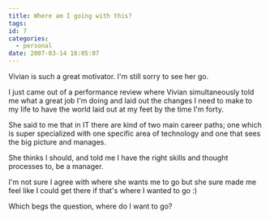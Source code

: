 ```yaml
---
title: Where am I going with this?
tags:
id: 7
categories:
  - personal
date: 2007-03-14 16:05:07
---
```


Vivian is such a great motivator.  I'm still sorry to see her go.

I just came out of a performance review where Vivian simultaneously told me what a great job I'm doing and laid out the changes I need to make to my life to have the world laid out at my feet by the time I'm forty.

She said to me that in IT there are kind of two main career paths; one which is super specialized with one specific area of technology and one that sees the big picture and manages.

She thinks I should, and told me I have the right skills and thought processes to, be a manager.

I'm not sure I agree with where she wants me to go but she sure made me feel like I could get there if that's where I wanted to go :)

Which begs the question, where do I want to go?
